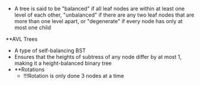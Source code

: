 - A tree is said to be "balanced" if all leaf nodes are within at least one level of each other, "unbalanced" if there are any two leaf nodes that are more than one level apart, or "degenerate" if every node has only at most one child

**AVL Trees
- A type of self-balancing BST
- Ensures that the heights of subtress of any node differ by at most 1, making it a height-balanced binary tree
- **Rotations
	- !!!Rotation is only done 3 nodes at a time